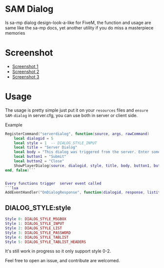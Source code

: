 # SAM Dialog
Is sa-mp dialog design-look-a-like for FiveM, the function and usage are same like the sa-mp docs, yet another utility if you do miss a masterpiece memories

# Screenshot
- [Screenshot 1](./images/1.png)
- [Screenshot 2](./images/2.png)
- [Screenshot 3](./images/3.png)

# Usage
The usage is pretty simple just put it on your `resources` files and `ensure SAM-dialog` in server.cfg, you can use both in server or client side.

Example
```lua
RegisterCommand("serverdialog", function(source, args, rawCommand)
    local dialogid = 5
    local style = 1  -- DIALOG_STYLE_INPUT
    local title = "Server Dialog"
    local body = "This dialog was triggered from the server. Enter some text:"
    local button1 = "Submit"
    local button2 = "Close"
    ShowPlayerDialog(source, dialogid, style, title, body, button1, button2)
end, false)```


Every functions trigger  server event called 
```lua
AddEventHandler("OnDialogResponse", function(dialogid, response, listitem, inputtext)end)
```

## DIALOG_STYLE:style

```lua
Style 0: DIALOG_STYLE_MSGBOX
Style 1: DIALOG_STYLE_INPUT
Style 2: DIALOG_STYLE_LIST
Style 3: DIALOG_STYLE_PASSWORD
Style 4: DIALOG_STYLE_TABLIST
Style 5: DIALOG_STYLE_TABLIST_HEADERS
```
It's still work in progress so it only support style 0-2.

Feel free to open an issue, and contribute are welcomed.